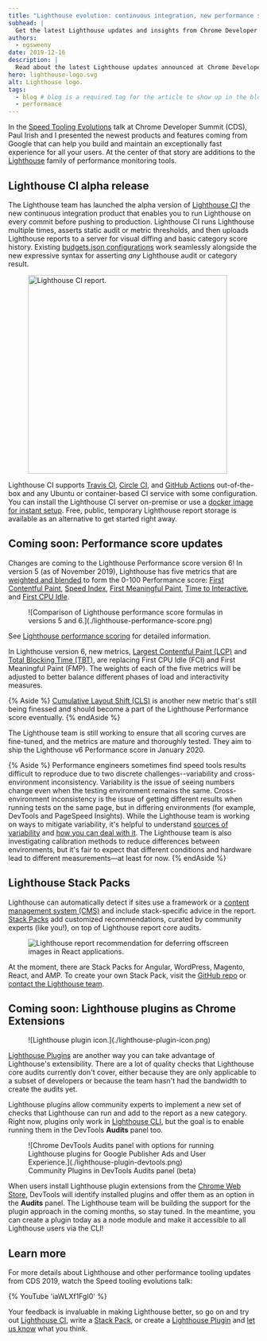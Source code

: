 ```yaml
---
title: "Lighthouse evolution: continuous integration, new performance score formula, and more"
subhead: |
  Get the latest Lighthouse updates and insights from Chrome Developer Summit 2019.
authors:
  - egsweeny
date: 2019-12-16
description: |
  Read about the latest Lighthouse updates announced at Chrome Developer Summit 2019.
hero: lighthouse-logo.svg
alt: Lighthouse logo.
tags:
  - blog # blog is a required tag for the article to show up in the blog.
  - performance
---
```


In the [Speed Tooling Evolutions](https://youtu.be/iaWLXf1FgI0) talk at Chrome
Developer Summit (CDS), Paul Irish and I presented the newest products and
features coming from Google that can help you build and maintain an exceptionally fast experience for all your users. At the center of that story
are additions to the [Lighthouse](https://developers.google.com/web/tools/lighthouse) family of performance monitoring tools.

## Lighthouse CI alpha release

The Lighthouse team has launched the alpha version of [Lighthouse
CI](https://github.com/GoogleChrome/lighthouse-ci) the new continuous
integration product that enables you to run Lighthouse on every commit before
pushing to production. Lighthouse CI runs Lighthouse multiple times, asserts
static audit or metric thresholds, and then uploads Lighthouse reports to a
server for visual diffing and basic category score history. Existing
[budgets.json configurations](/use-lighthouse-for-performance-budgets) work
seamlessly alongside the new expressive syntax for asserting *any* Lighthouse
audit or category result.

<figure class="w-figure">
  <img class="w-screenshot" src="./lighthouse-ci.png" alt="Lighthouse CI report."
       width="400">
</figure>

Lighthouse CI supports [Travis CI](https://travis-ci.com/), [Circle
CI](https://circleci.com/), and [GitHub
Actions](https://github.com/features/actions) out-of-the-box and any Ubuntu or
container-based CI service with some configuration. You can install the
Lighthouse CI server on-premise or use a [docker image for instant
setup](https://github.com/GoogleChrome/lighthouse-ci/blob/master/docs/recipes/docker-server/README.md).
Free, public, temporary Lighthouse report storage is available as an alternative
to get started right away.

## Coming soon: Performance score updates

Changes are coming to the Lighthouse Performance score version 6! In version 5
(as of November 2019), Lighthouse has five metrics that are [weighted and
blended](/performance-scoring/#weightings) to form the 0-100 Performance score:
[First Contentful Paint](/fcp/), [Speed Index](/speed-index/), [First Meaningful
Paint](/first-meaningful-paint/), [Time to Interactive](/interactive/), and
[First CPU Idle](/first-cpu-idle/).

<figure class="w-figure">
  ![Comparison of Lighthouse performance score formulas in versions 5 and 6.](./lighthouse-performance-score.png)
</figure>

See [Lighthouse performance scoring](https://web.dev/performance-scoring/) for detailed
information.

In Lighthouse version 6, new metrics, [Largest Contentful Paint (LCP)](/lcp/)
and [Total Blocking Time (TBT)](/tbt/), are replacing First CPU Idle (FCI) and
First Meaningful Paint (FMP). The weights of each of the five metrics will be
adjusted to better balance different phases of load and interactivity measures.

{% Aside %} [Cumulative Layout Shift (CLS)](/cls/) is another new metric that's
still being finessed and should become a part of the Lighthouse Performance
score eventually. {% endAside %}

The Lighthouse team is still working to ensure that all scoring curves are
fine-tuned, and the metrics are mature and thoroughly tested. They aim to ship
the Lighthouse v6 Performance score in January 2020.

{% Aside %}
Performance engineers sometimes find speed tools results difficult
to reproduce due to two discrete challenges--variability and cross-environment
inconsistency. Variability is the issue of seeing numbers change even when the
testing environment remains the same. Cross-environment inconsistency is the
issue of getting different results when running tests on the same page, but in
differing environments (for example, DevTools and PageSpeed Insights). While the
Lighthouse team is working on ways to mitigate variability, it's helpful to
understand [sources of
variability](https://developers.google.com/web/tools/lighthouse/variability#sources_of_variability)
and [how you can deal with
it](https://developers.google.com/web/tools/lighthouse/variability#strategies_for_dealing_with_variance).
The Lighthouse team is also investigating calibration methods to reduce
differences between environments, but it's fair to expect that different
conditions and hardware lead to different measurements—at least for now.
{% endAside %}

## Lighthouse Stack Packs

Lighthouse can automatically detect if sites use a framework or a [content
management system
(CMS)](https://en.wikipedia.org/wiki/Content_management_system) and include
stack-specific advice in the report. [Stack
Packs](https://github.com/GoogleChrome/lighthouse-stack-packs) add customized
recommendations, curated by community experts (like you!), on top of Lighthouse
report core audits.

<figure class="w-figure">
  <img class="w-screenshot" src="./lighthouse-stack-packs.png"
       alt="Lighthouse report recommendation for deferring offscreen images in React applications.">
</figure>

At the moment, there are Stack Packs for Angular, WordPress, Magento, React, and
AMP. To create your own Stack Pack, visit the [GitHub
repo](https://github.com/GoogleChrome/lighthouse-stack-packs/blob/master/CONTRIBUTING.md)
or [contact the Lighthouse team](https://github.com/GoogleChrome/lighthouse-stack-packs/issues).

## Coming soon: Lighthouse plugins as Chrome Extensions

<figure class="w-figure">
  ![Lighthouse plugin icon.](./lighthouse-plugin-icon.png)
</figure>

[Lighthouse
Plugins](https://github.com/GoogleChrome/lighthouse/blob/master/docs/plugins.md)
are another way you can take advantage of Lighthouse's extensibility. There
are a lot of quality checks that Lighthouse core audits currently don't cover,
either because they are only applicable to a subset of developers or because the
team hasn't had the bandwidth to create the audits yet.

Lighthouse plugins allow community experts to implement a new set of checks that
Lighthouse can run and add to the report as a new category. Right now, plugins
only work in [Lighthouse
CLI](https://developers.google.com/web/tools/lighthouse#cli), but the goal is to
enable running them in the DevTools **Audits** panel too.

<figure class="w-figure">
  ![Chrome DevTools Audits panel with options for running Lighthouse plugins for Google Publisher Ads and User Experience.](./lighthouse-plugin-devtools.png)
  <figcaption class="w-figcaption">Community Plugins in DevTools Audits panel (beta)</figcaption>
</figure>

When users install Lighthouse plugin extensions from the [Chrome Web
Store](https://chrome.google.com/webstore/category/extensions), DevTools will
identify installed plugins and offer them as an option in the **Audits** panel.
The Lighthouse team will be building the support for the plugin approach in the
coming months, so stay tuned. In the meantime, you can create a plugin today as
a node module and make it accessible to all Lighthouse users via the CLI!

## Learn more

For more details about Lighthouse and other performance tooling updates from
CDS 2019, watch the Speed tooling evolutions talk:

{% YouTube 'iaWLXf1FgI0' %}

Your feedback is invaluable in making Lighthouse better, so go on and try out
[Lighthouse CI](http://bit.ly/lhci), write a [Stack
Pack](http://bit.ly/lh-stackpacks), or create a [Lighthouse
Plugin](http://bit.ly/lh-plugins) and [let us
know](https://github.com/GoogleChrome/lighthouse/issues) what you think.
